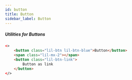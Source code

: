```yaml
---
id: button
title: Button
sidebar_label: Button
---
```


##### Utilities for Buttons

```html live
<>
    <button class="lil-btn lil-btn-blue">Button</button>
    <span class="lil-mx-2"></span>
    <button class="lil-btn-link">
        Button as link
    </button>
</>
```
